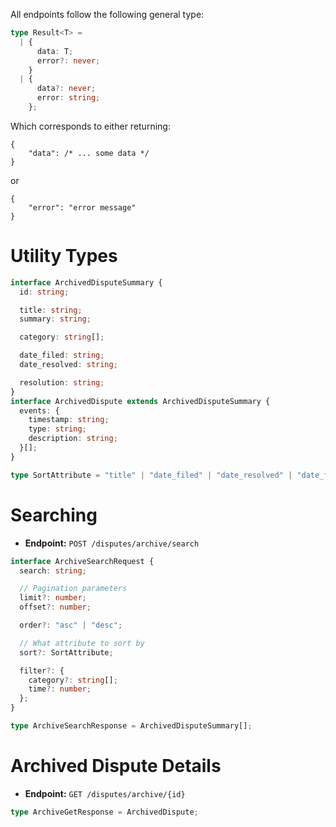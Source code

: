 All endpoints follow the following general type:
```ts
type Result<T> =
  | {
      data: T;
      error?: never;
    }
  | {
      data?: never;
      error: string;
    };
```

Which corresponds to either returning:
```json5
{
    "data": /* ... some data */
}
```
or
```json5
{
    "error": "error message"
}
```

# Utility Types
```ts
interface ArchivedDisputeSummary {
  id: string;

  title: string;
  summary: string;

  category: string[];

  date_filed: string;
  date_resolved: string;

  resolution: string;
}
interface ArchivedDispute extends ArchivedDisputeSummary {
  events: {
    timestamp: string;
    type: string;
    description: string;
  }[];
}

type SortAttribute = "title" | "date_filed" | "date_resolved" | "date_filed" | "time_taken";
```

# Searching
- **Endpoint:** `POST /disputes/archive/search`


```ts
interface ArchiveSearchRequest {
  search: string;

  // Pagination parameters
  limit?: number;
  offset?: number;

  order?: "asc" | "desc";

  // What attribute to sort by
  sort?: SortAttribute;

  filter?: {
    category?: string[];
    time?: number;
  };
}
```

```ts
type ArchiveSearchResponse = ArchivedDisputeSummary[];
```

# Archived Dispute Details
- **Endpoint:** `GET /disputes/archive/{id}`

```ts
type ArchiveGetResponse = ArchivedDispute;
```